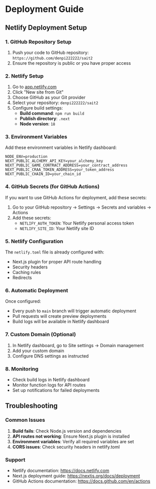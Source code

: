 # Deployment Guide

## Netlify Deployment Setup

### 1. GitHub Repository Setup

1. Push your code to GitHub repository: `https://github.com/denpi222222/sait2`
2. Ensure the repository is public or you have proper access

### 2. Netlify Setup

1. Go to [app.netlify.com](https://app.netlify.com)
2. Click "New site from Git"
3. Choose GitHub as your Git provider
4. Select your repository: `denpi222222/sait2`
5. Configure build settings:
   - **Build command**: `npm run build`
   - **Publish directory**: `.next`
   - **Node version**: `18`

### 3. Environment Variables

Add these environment variables in Netlify dashboard:

```
NODE_ENV=production
NEXT_PUBLIC_ALCHEMY_API_KEY=your_alchemy_key
NEXT_PUBLIC_GAME_CONTRACT_ADDRESS=your_contract_address
NEXT_PUBLIC_CRAA_TOKEN_ADDRESS=your_token_address
NEXT_PUBLIC_CHAIN_ID=your_chain_id
```

### 4. GitHub Secrets (for GitHub Actions)

If you want to use GitHub Actions for deployment, add these secrets:

1. Go to your GitHub repository → Settings → Secrets and variables → Actions
2. Add these secrets:
   - `NETLIFY_AUTH_TOKEN`: Your Netlify personal access token
   - `NETLIFY_SITE_ID`: Your Netlify site ID

### 5. Netlify Configuration

The `netlify.toml` file is already configured with:

- Next.js plugin for proper API route handling
- Security headers
- Caching rules
- Redirects

### 6. Automatic Deployment

Once configured:

- Every push to `main` branch will trigger automatic deployment
- Pull requests will create preview deployments
- Build logs will be available in Netlify dashboard

### 7. Custom Domain (Optional)

1. In Netlify dashboard, go to Site settings → Domain management
2. Add your custom domain
3. Configure DNS settings as instructed

### 8. Monitoring

- Check build logs in Netlify dashboard
- Monitor function logs for API routes
- Set up notifications for failed deployments

## Troubleshooting

### Common Issues

1. **Build fails**: Check Node.js version and dependencies
2. **API routes not working**: Ensure Next.js plugin is installed
3. **Environment variables**: Verify all required variables are set
4. **CORS issues**: Check security headers in netlify.toml

### Support

- Netlify documentation: https://docs.netlify.com
- Next.js deployment guide: https://nextjs.org/docs/deployment
- GitHub Actions documentation: https://docs.github.com/en/actions
